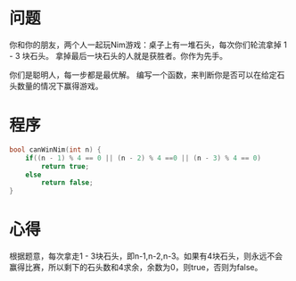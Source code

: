 # 问题
你和你的朋友，两个人一起玩Nim游戏：桌子上有一堆石头，每次你们轮流拿掉 1 - 3 块石头。 拿掉最后一块石头的人就是获胜者。你作为先手。

你们是聪明人，每一步都是最优解。 编写一个函数，来判断你是否可以在给定石头数量的情况下赢得游戏。
# 程序
```C
bool canWinNim(int n) {
    if((n - 1) % 4 == 0 || (n - 2) % 4 ==0 || (n - 3) % 4 == 0)
        return true;
    else
        return false;
}
```
# 心得
根据题意，每次拿走1 - 3块石头，即n-1,n-2,n-3。如果有4块石头，则永远不会赢得比赛，所以剩下的石头数和4求余，余数为0，则true，否则为false。